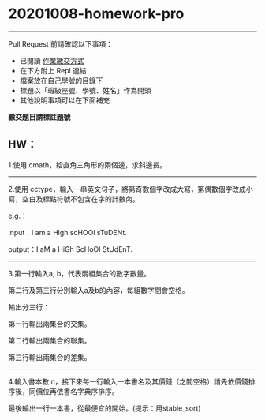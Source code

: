 # 20201008-homework-pro

---

Pull Request 前請確認以下事項：

* 已閱讀 [作業繳交方式](https://hackmd.io/@nssh/nscsc/%2F%40nssh%2Fsummit-homework)
* 在下方附上 Repl 連結
* 檔案放在自己學號的目錄下
* 標題以「班級座號、學號、姓名」作為開頭
* 其他說明事項可以在下面補充

**繳交題目請標註題號**

## **HW：**

1.使用 cmath，給直角三角形的兩個邊，求斜邊長。

---

2.使用 cctype，輸入一串英文句子，將第奇數個字改成大寫，第偶數個字改成小寫，空白及標點符號不包含在字的計數內。
  
e.g.：

input：I am a High scHOOl sTuDENt.
  
output：I aM a HiGh ScHoOl StUdEnT.

---

3.第一行輸入a, b，代表兩組集合的數字數量。

第二行及第三行分別輸入a及b的內容，每組數字間會空格。

輸出分三行：

第一行輸出兩集合的交集。

第二行輸出兩集合的聯集。

第三行輸出兩集合的差集。

---

4.輸入書本數 n，接下來每一行輸入一本書名及其價錢（之間空格）請先依價錢排序後，同價位再依書名字典序排序。

最後輸出一行一本書，從最便宜的開始。(提示：用stable_sort)
